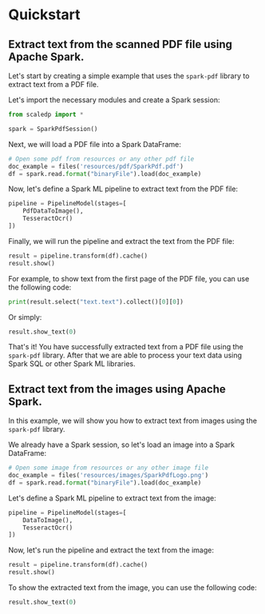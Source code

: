 Quickstart
============

## Extract text from the scanned PDF file using Apache Spark.

Let's start by creating a simple example that uses the `spark-pdf` library to extract text from a PDF file.

Let's import the necessary modules and create a Spark session:

```python
from scaledp import *

spark = SparkPdfSession()
```

Next, we will load a PDF file into a Spark DataFrame:

```python
# Open some pdf from resources or any other pdf file
doc_example = files('resources/pdf/SparkPdf.pdf')
df = spark.read.format("binaryFile").load(doc_example)
```

Now, let's define a Spark ML pipeline to extract text from the PDF file:

```python
pipeline = PipelineModel(stages=[
    PdfDataToImage(),
    TesseractOcr()
])
```

Finally, we will run the pipeline and extract the text from the PDF file:

```python
result = pipeline.transform(df).cache()
result.show()
```

For example, to show text from the first page of the PDF file, you can use the following code:

```python
print(result.select("text.text").collect()[0][0])
```

Or simply:

```python
result.show_text(0)
```

That's it! You have successfully extracted text from a PDF file using the `spark-pdf` library.
After that we are able to process your text data using Spark SQL or other Spark ML libraries.

## Extract text from the images using Apache Spark.

In this example, we will show you how to extract text from images using the `spark-pdf` library.

We already have a Spark session, so let's load an image into a Spark DataFrame:

```python
# Open some image from resources or any other image file
doc_example = files('resources/images/SparkPdfLogo.png')
df = spark.read.format("binaryFile").load(doc_example)
```
Let's define a Spark ML pipeline to extract text from the image:

```python
pipeline = PipelineModel(stages=[
    DataToImage(),
    TesseractOcr()
])
```

Now, let's run the pipeline and extract the text from the image:

```python
result = pipeline.transform(df).cache()
result.show()
```

To show the extracted text from the image, you can use the following code:

```python
result.show_text(0)
```
